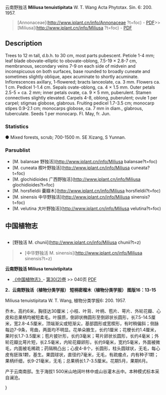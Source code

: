 云南野独活 **Miliusa tenuistipitata** W. T. Wang Acta Phytotax. Sin. 6: 200. 1957.

> [Annonaceae](http://www.iplant.cn/info/Annonaceae ?t=foc) - [PDF](http://iplant.cn/foc/pdf/Annonaceae.pdf)>>[Miliusa](http://www.iplant.cn/info/Miliusa ?t=foc) - [PDF](http://www.iplant.cn/foc/pdf/Miliusa.pdf)

## Description

Trees to 12 m tall, d.b.h. to 30 cm, most parts pubescent. Petiole 1-4 mm; leaf blade obovate-elliptic to obovate-oblong, 7.5-19 × 2.8-7 cm, membranous, secondary veins 7-9 on each side of midvein and inconspicuous on both surfaces, base rounded to broadly cuneate and sometimes slightly oblique, apex acuminate to shortly acuminate. Inflorescences axillary, 1-flowered; bracts lanceolate, ca. 3 mm. Flowers ca. 1 cm. Pedicel 1-1.4 cm. Sepals ovate-oblong, ca. 4 × 1.5 mm. Outer petals 2.5-5 × ca. 2 mm; inner petals ovate, ca. 9 × 5 mm, puberulent. Stamen connectives slightly elevated. Carpels 4-8, oblong, puberulent; ovule 1 per carpel; stigmas globose, glabrous. Fruiting pedicel 1.7-3.5 cm; monocarp stipes 0.9-2.1 cm; monocarps globose, ca. 7 mm in diam., glabrous, tuberculate. Seeds 1 per monocarp. Fl. May, fr. Jun.

### Statistics
● Mixed forests, scrub; 700-1500 m. SE Xizang, S Yunnan.

### Parsublist

* [M.  balansae  野独活](http://www.iplant.cn/info/Miliusa balansae?t=foc)
* [M.  cuneata  楔叶野独活](http://www.iplant.cn/info/Miliusa cuneata?t=foc)
* [M.  glochidioides  广西野独活](http://www.iplant.cn/info/Miliusa glochidioides?t=foc)
* [M.  horsfieldii  囊瓣木](http://www.iplant.cn/info/Miliusa horsfieldii?t=foc)
* [M.  sinensis  中华野独活](http://www.iplant.cn/info/Miliusa sinensis?t=foc)
* [M.  velutina  大叶野独活](http://www.iplant.cn/info/Miliusa velutina?t=foc)

## 中国植物志

## 
* [野独活  M.  chunii](http://www.iplant.cn/info/Miliusa chunii?t=z)
> * [中华野独活  M.  sinensis](http://www.iplant.cn/info/Miliusa sinensis?t=z)

**云南野独活 Miliusa tenuistipitata**

* [《中国植物志》](http://www.iplant.cn/frps)- [第30(2)卷](http://www.iplant.cn/frps/vol/30(2)) >> 040页 [PDF](http://www.iplant.cn/frps/pdf/30(2)/040.pdf)

**2．云南野独活（植物分类学报） 短柄密榴木（植物分类学报） 图版16：13-15**

Miliusa tenuistipitata W. T. Wang, 植物分类学报6: 200. 1957.

乔木，高约6米，胸径达30厘米；小枝、叶背、叶柄、苞片、萼片、外轮花瓣、心皮和总果柄均被短柔毛。叶膜质，倒卵状椭圆形至倒卵状长圆形，长7.5-14.5厘米，宽2.8-4.5厘米，顶端渐尖或短渐尖，基部圆形或宽楔形，有时稍偏斜；侧脉每边7-9条，弯曲，两面均不明显。花单朵腋生，长约1厘米；花梗长约1.4厘米，果时长1.7-3.5厘米；苞片披针形，长约3毫米；萼片卵状长圆形，长约4毫米；外轮花瓣比萼片短，长2.5毫米，内轮花瓣卵形，长约9毫米，宽约5毫米，外面被微毛，内面被毛稀疏；药隔稍凸出；心皮4-8个，长圆形，柱头圆球状，无毛，每心皮有胚珠1颗，基生。果圆球状，直径约7毫米，无毛，有疏瘤点，内有种子1颗；果柄纤细，长9-21毫米，无毛；总果柄长1.7-3.5厘米。花期5月，果期6月。

产于云南南部。生于海拔1 500米山地阔叶林中或山谷灌木丛中。本种模式标本采自澜沧。

}